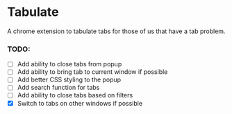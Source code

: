 # Tabulate

A chrome extension to tabulate tabs for those of us that have a tab problem.

### TODO:
- [ ] Add ability to close tabs from popup
- [ ] Add ability to bring tab to current window if possible
- [ ] Add better CSS styling to the popup
- [ ] Add search function for tabs
- [ ] Add ability to close tabs based on filters
- [x] Switch to tabs on other windows if possible
